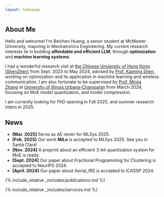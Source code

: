 ```yaml
---
layout: homepage
---
```


## About Me

Hello and welcome! I'm Beichen Huang, a senior student at McMaster University, majoring in Mechatronics Engineering. My current research interests lie in building **affordable and efficient LLM**, through **optimization** and **machine learning systems**.

I had a wonderful research visit at [the Chinese Unviersity of Hong Kong (ShenZhen)](https://www.cuhk.edu.cn/en) from Sept. 2023 to May 2024, advised by [Prof. Kaiming Shen](https://kaimingshen.github.io/index.html), working on optimization and its application in machine learning and wireless communication. I am also fortunate to be supervised by [Prof. Minjia Zhang](https://minjiazhang.github.io/) at [University of Illinois Urbana-Champaign](https://illinois.edu/) from March 2024, focusing on MoE model quantization, and model compression.

I am currently looking for PhD opening in Fall 2025, and summer research intern in 2025.

## News
- **[Mar. 2025]** Serve as AE revier for MLSys 2025.
- **[Feb. 2025]** Our work **MiLo** is accepted to MLSys 2025. See you in Santa Clara! 
- **[Nov. 2024]** A preprint about an efficient 3-bit quantization system for MoE is ready.
- **[Sept. 2024]** Our paper about Fractional Programming for Clustering is accepted to NeurIPS 2024.
- **[April. 2024]** Our paper about Aerial_IRS is accepted to ICASSP 2024.

{% include_relative _includes/publications.md %}

{% include_relative _includes/services.md %}
